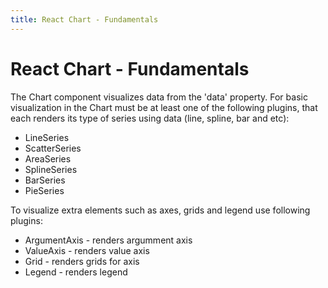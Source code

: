 ```yaml
---
title: React Chart - Fundamentals
---
```


# React Chart - Fundamentals

The Chart component visualizes data from the 'data' property. For basic visualization in the Chart must be at least one of the following plugins, that each renders its type of series using data (line, spline, bar and etc):

- LineSeries
- ScatterSeries
- AreaSeries
- SplineSeries
- BarSeries
- PieSeries

To visualize extra elements such as axes, grids and legend use following plugins:
- ArgumentAxis - renders argumment axis
- ValueAxis - renders value axis
- Grid - renders grids for axis
- Legend - renders legend

<div
    class="embedded-demo"
    data-options='{"path":"/demo/chart-basic/combination-series.skip","showThemeSelector":true,"scriptPath":"{{site.baseurl}}/{{page.demos_link}}/demos/dist/index.js?v={{ site.time | date: '%s' }}"}'
>
</div>
